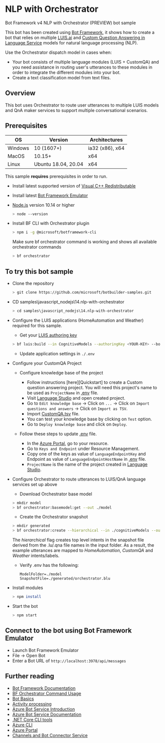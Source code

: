 # NLP with Orchestrator

Bot Framework v4 NLP with Orchestrator (PREVIEW) bot sample

This bot has been created using [Bot Framework](https://dev.botframework.com), it shows how to create a bot that relies on multiple [LUIS.ai](https://www.luis.ai) and [Custom Question Answering in Language Service][LS] models for natural language processing (NLP).

Use the Orchestrator dispatch model in cases when:

- Your bot consists of multiple language modules (LUIS + CustomQA) and you need assistance in routing user's utterances to these modules in order to integrate the different modules into your bot.
- Create a text classification model from text files.

## Overview

This bot uses Orchestrator to route user utterances to multiple LUIS models and QnA maker services to support multiple conversational scenarios.

## Prerequisites

| OS      | Version    | Architectures   |
| ------- | ---------- | --------------- |
| Windows | 10 (1607+) | ia32 (x86), x64 |
| MacOS | 10.15+ | x64 |
| Linux | Ubuntu 18.04, 20.04 | x64|



This sample **requires** prerequisites in order to run.

- Install latest supported version of [Visual C++ Redistributable](https://support.microsoft.com/en-gb/help/2977003/the-latest-supported-visual-c-downloads)

- Install latest [Bot Framework Emulator](https://github.com/microsoft/BotFramework-Emulator/releases)

- [Node.js](https://nodejs.org) version 10.14 or higher
    ```bash
    > node --version
    ```
    
- Install BF CLI with Orchestrator plugin
    ```bash
    > npm i -g @microsoft/botframework-cli
    ```
    Make sure bf orchestrator command is working and shows all available orchestrator commands
    ```bash
    > bf orchestrator
    ```
    
## To try this bot sample

- Clone the repository
    ```bash
    > git clone https://github.com/microsoft/botbuilder-samples.git
    ```
    
- CD samples\javascript_nodejs\14.nlp-with-orchestrator
    ```bash
    > cd samples\javascript_nodejs\14.nlp-with-orchestrator
    ```
    
- Configure the LUIS applications (HomeAutomation and Weather) required for this sample.
    - Get your [LUIS authoring key](https://docs.microsoft.com/en-us/azure/cognitive-services/LUIS/luis-concept-keys)
    ```bash
    > bf luis:build --in CognitiveModels --authoringKey <YOUR-KEY> --botName <YOUR-BOT-NAME>
    ```
    - Update application settings in `./.env`
    
- Configure your CustomQA Project
  - Configure knowledge base of the project
    - Follow instructions [here][Quickstart] to create a Custom question answering project. You will need this project's name to be used as `ProjectName` in [.env](.env) file.
    - Visit [Language Studio][LS] and open created project.
    - Go to `Edit knowledge base` -> Click on `...` -> Click on `Import questions and answers` -> Click on `Import as TSV`.
    - Import [CustomQA.tsv](cognitiveModels/CustomQA.tsv) file.
    - You can test your knowledge base by clicking on `Test` option.
    - Go to `Deploy knowledge base` and click on `Deploy`.

  - Follow these steps to update [.env](.env) file.
    - In the [Azure Portal][Azure], go to your resource.
    - Go to `Keys and Endpoint` under Resource Management.
    - Copy one of the keys as value of `LanguageEndpointKey` and Endpoint as value of `LanguageEndpointHostName` in [.env](.env) file.
    - `ProjectName` is the name of the project created in [Language Studio][LS].
    
- Configure Orchestrator to route utterances to LUIS/QnA language services set up above
    - Download Orchestrator base model
    ```bash
    > mkdir model
    > bf orchestrator:basemodel:get --out ./model
    ```
    - Create the Orchestrator snapshot
    ```bash
    > mkdir generated
    > bf orchestrator:create --hierarchical --in ./cognitiveModels --out ./generated --model ./model
    ```
    The *hierarchical* flag creates top level intents in the snapshot file derived from the .lu/.qna file names in the input folder.   As a result,  the example utterances are mapped to *HomeAutomation*, *CustomQA* and *Weather* intents/labels.

    - Verify .env has the following:

      ```
      ModelFolder=./model
      SnapshotFile=./generated/orchestrator.blu
      ```

- Install modules

    ```bash
    > npm install
    ```
    
- Start the bot

    ```bash
    > npm start
    ```

## Connect to the bot using Bot Framework Emulator

- Launch Bot Framework Emulator
- File -> Open Bot
- Enter a Bot URL of `http://localhost:3978/api/messages`

## Further reading
- [Bot Framework Documentation](https://docs.botframework.com)
- [BF Orchestrator Command Usage](https://github.com/microsoft/botframework-sdk/blob/main/Orchestrator/docs/BFOrchestratorUsage.md)
- [Bot Basics](https://docs.microsoft.com/azure/bot-service/bot-builder-basics?view=azure-bot-service-4.0)
- [Activity processing](https://docs.microsoft.com/en-us/azure/bot-service/bot-builder-concept-activity-processing?view=azure-bot-service-4.0)
- [Azure Bot Service Introduction](https://docs.microsoft.com/azure/bot-service/bot-service-overview-introduction?view=azure-bot-service-4.0)
- [Azure Bot Service Documentation](https://docs.microsoft.com/azure/bot-service/?view=azure-bot-service-4.0)
- [.NET Core CLI tools](https://docs.microsoft.com/en-us/dotnet/core/tools/?tabs=netcore2x)
- [Azure CLI](https://docs.microsoft.com/cli/azure/?view=azure-cli-latest)
- [Azure Portal](https://portal.azure.com)
- [Channels and Bot Connector Service](https://docs.microsoft.com/en-us/azure/bot-service/bot-concepts?view=azure-bot-service-4.0)

[Azure]: https://portal.azure.com/
[LS]: https://language.cognitive.azure.com/
